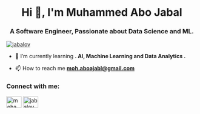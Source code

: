 <h1 align="center">Hi 👋, I'm Muhammed Abo Jabal</h1>
<h3 align="center">A Software Engineer, Passionate about Data Science and ML.</h3>

<p align="left"> <a href="https://github.com/ryo-ma/github-profile-trophy"><img src="https://github-profile-trophy.vercel.app/?username=jabalov" alt="jabalov" /></a> </p>

- 🌱 I’m currently learning **. AI, Machine Learning and Data Analytics .**

- 📫 How to reach me **moh.aboajabl@gmail.com**

<h3 align="left">Connect with me:</h3>
<p align="left">
<a href="https://www.linkedin.com/in/mohammed-abo-jabal-1827a612a/" target="blank"><img align="center" src="https://cdn.jsdelivr.net/npm/simple-icons@3.0.1/icons/linkedin.svg" alt="mohammed abo-jabal" height="30" width="40" /></a>
<a href="https://www.leetcode.com/jabalov" target="blank"><img align="center" src="https://cdn.jsdelivr.net/npm/simple-icons@3.0.1/icons/leetcode.svg" alt="jabalov" height="30" width="40" /></a>
</p>

